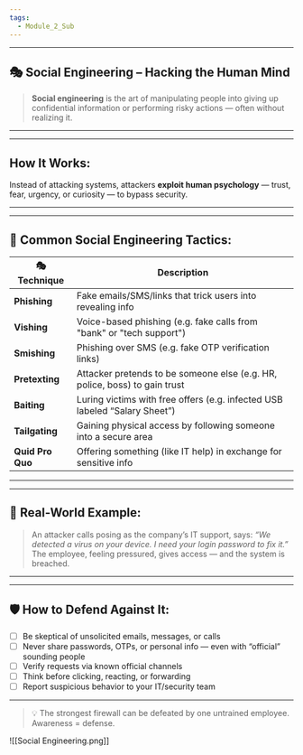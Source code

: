 ```yaml
---
tags:
  - Module_2_Sub
---
```

---

## 🎭 **Social Engineering – Hacking the Human Mind**

> **Social engineering** is the art of manipulating people into giving up confidential information or performing risky actions — often without realizing it.

---


---

## **How It Works:**

Instead of attacking systems, attackers **exploit human psychology** — trust, fear, urgency, or curiosity — to bypass security.

---


---

## 🎯 **Common Social Engineering Tactics:**

| 🎭 **Technique** | **Description**                                                            |
| ---------------- | -------------------------------------------------------------------------- |
| **Phishing**     | Fake emails/SMS/links that trick users into revealing info                 |
| **Vishing**      | Voice-based phishing (e.g. fake calls from "bank" or "tech support")       |
| **Smishing**     | Phishing over SMS (e.g. fake OTP verification links)                       |
| **Pretexting**   | Attacker pretends to be someone else (e.g. HR, police, boss) to gain trust |
| **Baiting**      | Luring victims with free offers (e.g. infected USB labeled “Salary Sheet”) |
| **Tailgating**   | Gaining physical access by following someone into a secure area            |
| **Quid Pro Quo** | Offering something (like IT help) in exchange for sensitive info           |

---


---

## 📌 **Real-World Example:**

> An attacker calls posing as the company’s IT support, says:
> _“We detected a virus on your device. I need your login password to fix it.”_ 
> The employee, feeling pressured, gives access — and the system is breached.


---


---

## 🛡️ How to Defend Against It:

- [ ] Be skeptical of unsolicited emails, messages, or calls
- [ ] Never share passwords, OTPs, or personal info — even with “official” sounding people
- [ ] Verify requests via known official channels
- [ ] Think before clicking, reacting, or forwarding
- [ ] Report suspicious behavior to your IT/security team

---


> 💡 The strongest firewall can be defeated by one untrained employee. Awareness = defense.


![[Social Engineering.png]]